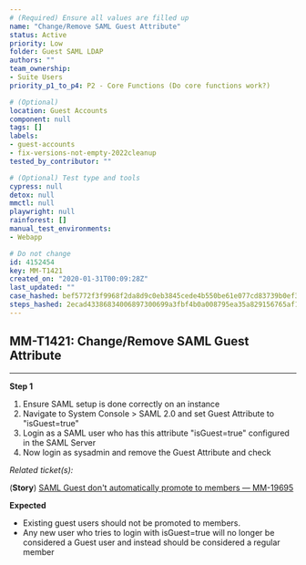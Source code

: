 ```yaml
---
# (Required) Ensure all values are filled up
name: "Change/Remove SAML Guest Attribute"
status: Active
priority: Low
folder: Guest SAML LDAP
authors: ""
team_ownership: 
- Suite Users
priority_p1_to_p4: P2 - Core Functions (Do core functions work?)

# (Optional)
location: Guest Accounts
component: null
tags: []
labels: 
- guest-accounts
- fix-versions-not-empty-2022cleanup
tested_by_contributor: ""

# (Optional) Test type and tools
cypress: null
detox: null
mmctl: null
playwright: null
rainforest: []
manual_test_environments: 
- Webapp

# Do not change
id: 4152454
key: MM-T1421
created_on: "2020-01-31T00:09:28Z"
last_updated: ""
case_hashed: bef5772f3f9968f2da8d9c0eb3845cede4b550be61e077cd83739b0ef3b450d89105a00355e25e06e1dbd13f220f7266
steps_hashed: 2ecad43386834006897300699a3fbf4b0a008795ea35a829156765af13d98c8c6f8873387df1e45acc4604f3601d3697
---
```


<!-- (Auto-generated) Based on frontmatter's "key" and "name" -->

## MM-T1421: Change/Remove SAML Guest Attribute

---

**Step 1**

1. Ensure SAML setup is done correctly on an instance
2. Navigate to System Console > SAML 2.0 and set Guest Attribute to "isGuest=true"
3. Login as a SAML user who has this attribute "isGuest=true" configured in the SAML Server
4. Now login as sysadmin and remove the Guest Attribute and check

_Related ticket(s):_

(**Story**) [SAML Guest don't automatically promote to members — MM-19695](https://mattermost.atlassian.net/browse/MM-19695)

**Expected**

- Existing guest users should not be promoted to members.
- Any new user who tries to login with isGuest=true will no longer be considered a Guest user and instead should be considered a regular member
